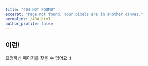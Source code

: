 ```yaml
---
title: "404 NOT FOUND"
excerpt: "Page not found. Your pixels are in another canvas."
permalink: /404.html
author_profile: false
---
```


## 이런!

요청하신 페이지를 찾을 수 없어요 :(

<script>
  var GOOG_FIXURL_LANG = 'en';
  var GOOG_FIXURL_SITE = 'https://B0neh3ad.github.io'
</script>
<script src="https://linkhelp.clients.google.com/tbproxy/lh/wm/fixurl.js">
</script>